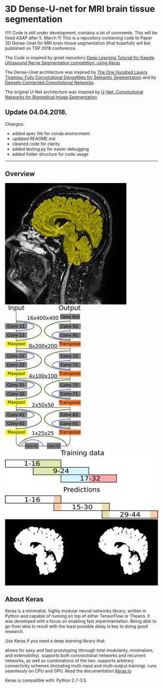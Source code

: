 # 3D Dense-U-net for MRI brain tissue segmentation
!!!!! Code is still under development, contains a lot of comments. This will be fixed ASAP after 5. March !!!
This is a repository containing code to Paper 3D Dense-Unet for MRI brain tissue segmentation (that hopefully will be) published on TSP 2018 conference.

The Code is inspired by great repository [Deep Learning Tutorial for Kaggle Ultrasound Nerve Segmentation competition, using Keras](https://github.com/jocicmarko/ultrasound-nerve-segmentation.)

The Dense-Unet architecture was inspired by [The One Hundred Layers Tiramisu: Fully Convolutional DenseNets for Semantic Segmentation](https://arxiv.org/pdf/1611.09326.pdf) and by [Densely Connected Convolutional Networks](https://arxiv.org/pdf/1608.06993.pdf).

The original U-Net architecture was inspired by [U-Net: Convolutional Networks for Biomedical Image Segmentation](http://lmb.informatik.uni-freiburg.de/people/ronneber/u-net/).


## Update 04.04.2018.

Changes:
- added spec file for conda environment
- updated README.md
- cleaned code for clarity
- added testing.py for easier debugging
- added folder structure for code usage

---

## Overview

![img/combination.png](img/combination.png)
![img/unet_final.png](img/unet_final.png)
![img/dataset.png](img/dataset.png)
![img/twomask.png](img/twomask.png)

## About Keras

Keras is a minimalist, highly modular neural networks library, written in Python and capable of running on top of either TensorFlow or Theano. It was developed with a focus on enabling fast experimentation. Being able to go from idea to result with the least possible delay is key to doing good research.

Use Keras if you need a deep learning library that:

allows for easy and fast prototyping (through total modularity, minimalism, and extensibility).
supports both convolutional networks and recurrent networks, as well as combinations of the two.
supports arbitrary connectivity schemes (including multi-input and multi-output training).
runs seamlessly on CPU and GPU.
Read the documentation [Keras.io](http://keras.io/)

Keras is compatible with: Python 2.7-3.5.
